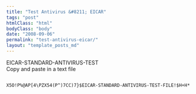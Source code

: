 ```yaml
---
title: "Test Antivirus &#8211; EICAR"
tags: "post"
htmlClass: "html"
bodyClass: "body"
date: "2008-09-06"
permalink: "test-antivirus-eicar/"
layout: "template_posts_md"
---
```

<p>EICAR-STANDARD-ANTIVIRUS-TEST<br />
Copy and paste in a text file<br />
<code><br />
X5O!P%@AP[4\PZX54(P^)7CC)7}$EICAR-STANDARD-ANTIVIRUS-TEST-FILE!$H+H*<br />
</code></p>
